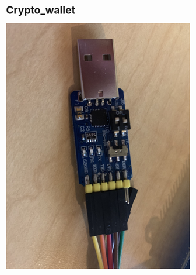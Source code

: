 # Crypto_wallet

![test](https://github.com/jmaldon1/Crypto_wallet/blob/master/readme_images/USB_cables.jpg)